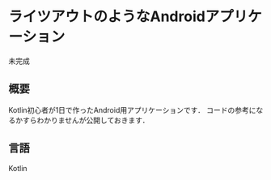 # ライツアウトのようなAndroidアプリケーション
未完成

## 概要
Kotlin初心者が1日で作ったAndroid用アプリケーションです．
コードの参考になるかすらわかりませんが公開しておきます．

## 言語
Kotlin
